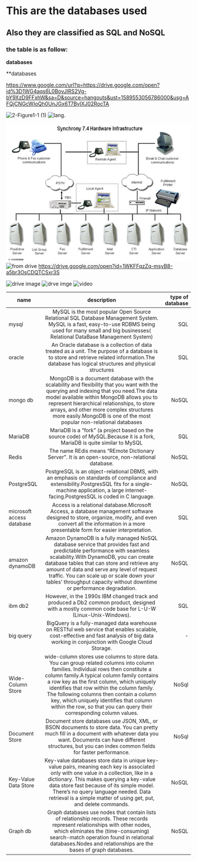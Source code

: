 # This are the databases used
## Also they are classified as SQL and NoSQL
### the table is as follow:
**databases**

**databases

https://www.google.com/url?q=https://drive.google.com/open?id%3D1WG4aqs6L0BovJIRS2Vg-bY9XzD9FFxhW&sa=D&source=hangouts&ust=1589553056786000&usg=AFQjCNGcWIoQh0UnJGx6T7BylXJ02RocTA

![2-Figure1-1 (1)](https://user-images.githubusercontent.com/63445264/81951335-ab95d800-9622-11ea-9b8a-e024fe4c79ca.png)
![lang.](https://drive.google.com/open?id=1A9DcY4FmsopQQnFtWLgDf_bXlWW6qkKu)

![github](https://github.com/Trupti-2410/skills/blob/master/images/hardware%20infra.jpg)
![from drive](https://drive.google.com/open?id=1zGnWhFutF_dTgyx6T_UZHnQMlslqrY7d)
https://drive.google.com/open?id=1WKFFqzZq-msyB8-a5br3OsCDQTCSxr3S

![drive image](https://drive.google.com/open?id=1zGnWhFutF_dTgyx6T_UZHnQMlslqrY7d)
![drve imge](https://drive.google.com/open?id=1zGnWhFutF_dTgyx6T_UZHnQMlslqrY7d)
![video](https://youtu.be/N-u-SwZDgms)








| name       | description         | type of database  |    
| ------------- |:-------------:| -----:| 
|mysql |MySQL is the most popular Open Source Relational SQL Database Management System. MySQL is a fast, easy-to-use RDBMS being used for many small and big businesses( Relational DataBase Management System)|SQL|
|oracle|An Oracle database is a collection of data treated as a unit. The purpose of a database is to store and retrieve related information.The database has logical structures and physical structures|SQL|
|mongo db|MongoDB is a document database with the scalability and flexibility that you want with the querying and indexing that you need.The data model available within MongoDB allows you to represent hierarchical relationships, to store arrays, and other more complex structures more easily.MongoDB is one of the most popular non-relational databases|NoSQL|
|MariaDB|MariaDB is a “fork” (a project based on the source code) of MySQL.Because it is a fork, MariaDB is quite similar to MySQL|SQL|
|Redis|The name REdis means “REmote Dictionary Server”. It is an open-source, non-relational database.|NoSQL|
|PostgreSQL|PostgreSQL is an object-relational DBMS, with an emphasis on standards of compliance and extensibility.PostgresSQL fits for a single-machine application, a large internet-facing.PostgresSQL is coded in C language.|NoSQL|
|microsoft access database|Access is a relational database.Microsoft Access, a database management software designed to store, organize, modify, and even convert all the information in a more presentable form for easier interpretation.|SQL|
|amazon dynamoDB|Amazon DynamoDB is a fully managed NoSQL database service that provides fast and predictable performance with seamless scalability.With DynamoDB, you can create database tables that can store and retrieve any amount of data and serve any level of request traffic. You can scale up or scale down your tables' throughput capacity without downtime or performance degradation.|NoSQL|
|ibm db2|However, in the 1990s IBM changed track and produced a Db2 common product, designed with a mostly common code base for L-U-W (Linux-Unix-Windows).|SQL|
|big query|BigQuery is a fully-managed data warehouse on RESTful web service that enables scalable, cost-effective and fast analysis of big data working in conjunction with Google Cloud Storage.|-|
|Wide-Column Store|wide-column stores use columns to store data. You can group related columns into column families. Individual rows then constitute a column family.A typical column family contains a row key as the first column, which uniquely identifies that row within the column family. The following columns then contain a column key, which uniquely identifies that column within the row, so that you can query their corresponding column values.|NoSql |
|Document Store|Document store databases use JSON, XML, or BSON documents to store data. You can pretty much fill in a document with whatever data you want. Documents can have different structures, but you can index common fields for faster performance.|NoSql|
|Key-Value Data Store|Key-value databases store data in unique key-value pairs, meaning each key is associated only with one value in a collection, like in a dictionary. This makes querying a key-value data store fast because of its simple model. There’s no query language needed. Data retrieval is a simple matter of using get, put, and delete commands.|NoSQL|
|Graph db|Graph databases use nodes that contain lists of relationship records. These records represent relationships with other nodes, which eliminates the (time-consuming) search-match operation found in relational databases.Nodes and relationships are the bases of graph databases.|NoSQL|
